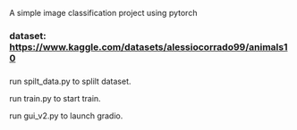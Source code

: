  A simple image classification project using pytorch 
 ### dataset: https://www.kaggle.com/datasets/alessiocorrado99/animals10
 ### 
 run spilt_data.py to splilt dataset.
 
 run train.py to start train.

 run gui_v2.py to launch gradio.
